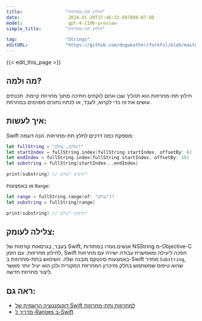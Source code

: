 ```yaml
---
title:                "חילוץ תת-מחרוזות"
date:                  2024-01-20T17:46:33.697880-07:00
model:                 gpt-4-1106-preview
simple_title:         "חילוץ תת-מחרוזות"

tag:                  "Strings"
editURL:              "https://github.com/dogweather/forkful/blob/master/content/he/swift/extracting-substrings.md"
---
```


{{< edit_this_page >}}

## מה ולמה?
חילוץ תת-מחרוזות הוא תהליך שבו אתם לוקחים חתיכה מתוך מחרוזת קיימת. תכנתים עושים את זה כדי לקרוא, לעבד, או לנתח נתונים מסוימים במחרוזת.

## איך לעשות:
Swift מספקת כמה דרכים לחלץ תת-מחרוזות. הנה דוגמה:

```Swift
let fullString = "שלום, עולם!"
let startIndex = fullString.index(fullString.startIndex, offsetBy: 6)
let endIndex = fullString.index(fullString.startIndex, offsetBy: 10)
let substring = fullString[startIndex...endIndex]

print(substring) // תדפיס "עולם"
```

או באמצעות `Range`:

```Swift
let range = fullString.range(of: "עולם")!
let substring = fullString[range]

print(substring) // תדפיס "עולם"
```

## צלילה לעומק:
בעבר, בגרסאות קודמות של Swift, אנשים נעזרו במתודות NSString מ-Objective-C לחילוץ מחרוזות. עם הזמן, Swift הפכה ליעילה ומאפשרת עבודה ישירה עם מחרוזות באמצעות סינטקס מובנה שלה. השימוש בתת-מחרוזות ב-Swift מחזיר `Substring`, שהוא טיפוס שמשתמש בחלק מזיכרון המחרוזת המקורית ולכן הוא יעיל יותר מאשר ליצור מחרוזת חדשה.

## ראה גם:
- [דוקומנטציה הרשמית של Swift למחרוזות ותת-מחרוזות](https://docs.swift.org/swift-book/LanguageGuide/StringsAndCharacters.html)
- [מדריך ל-Ranges ב-Swift](https://www.avanderlee.com/swift/ranges-explained/)
